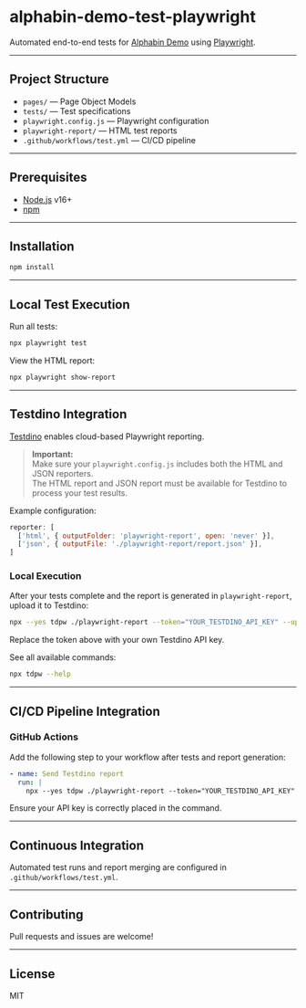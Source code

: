 # alphabin-demo-test-playwright

Automated end-to-end tests for [Alphabin Demo](https://demo.alphabin.co/) using [Playwright](https://playwright.dev/).

---

## Project Structure

- `pages/` — Page Object Models
- `tests/` — Test specifications
- `playwright.config.js` — Playwright configuration
- `playwright-report/` — HTML test reports
- `.github/workflows/test.yml` — CI/CD pipeline

---

## Prerequisites

- [Node.js](https://nodejs.org/) v16+
- [npm](https://www.npmjs.com/)

---

## Installation

```sh
npm install
```

---

## Local Test Execution

Run all tests:
```sh
npx playwright test
```

View the HTML report:
```sh
npx playwright show-report
```

---

## Testdino Integration

[Testdino](https://testdino.com/) enables cloud-based Playwright reporting.

> **Important:**  
> Make sure your `playwright.config.js` includes both the HTML and JSON reporters.  
> The HTML report and JSON report must be available for Testdino to process your test results.

Example configuration:
```js
reporter: [
  ['html', { outputFolder: 'playwright-report', open: 'never' }],
  ['json', { outputFile: './playwright-report/report.json' }],
]
```

### Local Execution

After your tests complete and the report is generated in `playwright-report`, upload it to Testdino:

```sh
npx --yes tdpw ./playwright-report --token="YOUR_TESTDINO_API_KEY" --upload-html
```

Replace the token above with your own Testdino API key.

See all available commands:
```sh
npx tdpw --help
```

---

## CI/CD Pipeline Integration

### GitHub Actions

Add the following step to your workflow after tests and report generation:

```yaml
- name: Send Testdino report
  run: |
    npx --yes tdpw ./playwright-report --token="YOUR_TESTDINO_API_KEY" --upload-html
```

Ensure your API key is correctly placed in the command.

---

## Continuous Integration

Automated test runs and report merging are configured in `.github/workflows/test.yml`.

---

## Contributing

Pull requests and issues are welcome!

---

## License

MIT